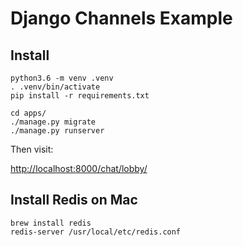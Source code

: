 # Django Channels Example

## Install

    python3.6 -m venv .venv
    . .venv/bin/activate
    pip install -r requirements.txt

    cd apps/
    ./manage.py migrate
    ./manage.py runserver

Then visit:

<http://localhost:8000/chat/lobby/>


## Install Redis on Mac

    brew install redis
    redis-server /usr/local/etc/redis.conf
